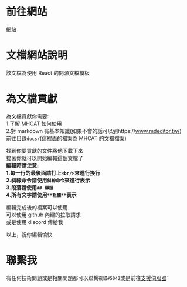 # 前往網站

[網站](https://mhcat.xyz)
 
# 文檔網站說明

該文檔為使用 React 的開源文檔模板

# 為文檔貢獻

為文檔貢獻你需要:<br/>
1.了解 MHCAT 如何使用<br/>
2.對 markdown 有基本知識(如果不會的話可以到https://www.mdeditor.tw/)<br/>
前往目錄`docs/`(這裡面的檔案為 MHCAT 的文檔檔案)<br/>

找到你要貢獻的文件將他下載下來<br/>
接著你就可以開始編輯這個文檔了<br/>
**編輯時請注意:<br/>
1.每一行的最後面請打上`<br/>`來進行換行<br/>
2.斜線命令請使用``斜線命令``來進行表示<br/>
3.段落請使用`## 標題`<br/>
4.所有文字請使用`**粗體**`表示**<br/>

編輯完成後的檔案可以使用<br/>
可以使用 github 內建的拉取請求<br/>
或是使用 discord 傳給我<br/>

以上，祝你編輯愉快<br/>

# 聯繫我

有任何技術問題或是相關問題都可以聯繫`夜貓#5042`或是前往[支援伺服器](https://discord.gg/kkVURBU6)`
